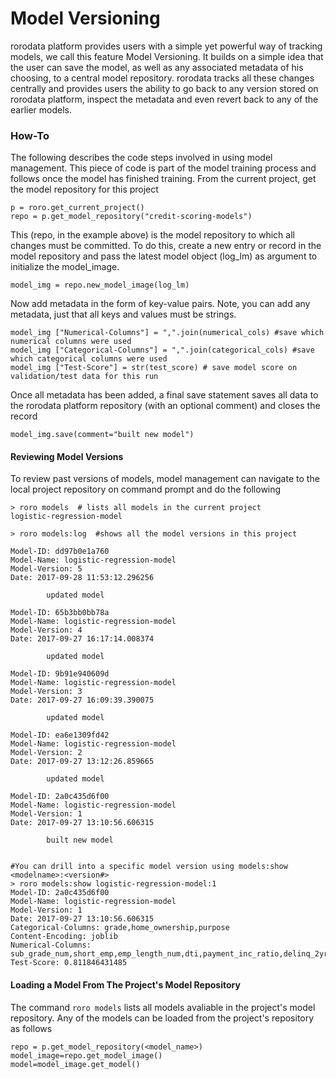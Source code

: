 # Model Versioning
rorodata platform provides users with a simple yet powerful way of tracking models, we call this feature Model Versioning. It builds on a simple idea that the user can save the model, as well as any associated metadata of his choosing,  to a central model repository. rorodata tracks all these changes centrally and provides users the ability to go back to any version stored on rorodata platform, inspect the metadata and even revert back to any of the earlier models.

### How-To
The following describes the code steps involved in using model management. This piece of code is part of the model training process and follows once the model has finished training.
From the current project, get the model repository for this project

```
p = roro.get_current_project() 
repo = p.get_model_repository("credit-scoring-models")
```
This (repo, in the example above) is the model repository to which all changes must be committed.   To do this, create a new entry or record in the model repository and pass the latest model object (log_lm) as argument to initialize the model_image.

```
model_img = repo.new_model_image(log_lm)
```

Now add metadata in the form of key-value pairs. Note, you can add any metadata, just that all keys and values must be strings. 

```
model_img ["Numerical-Columns"] = ",".join(numerical_cols) #save which numerical columns were used
model_img ["Categorical-Columns"] = ",".join(categorical_cols) #save which categorical columns were used
model_img ["Test-Score"] = str(test_score) # save model score on validation/test data for this run 
```

Once all metadata has been added, a final save statement saves all data to the rorodata platform repository (with an optional comment) and closes the record
```
model_img.save(comment="built new model")
```
#### Reviewing Model Versions
To review past versions of models, model management can navigate to the local project repository on command prompt and do the following 
```
> roro models  # lists all models in the current project
logistic-regression-model

> roro models:log  #shows all the model versions in this project

Model-ID: dd97b0e1a760
Model-Name: logistic-regression-model
Model-Version: 5
Date: 2017-09-28 11:53:12.296256

        updated model

Model-ID: 65b3bb0bb78a
Model-Name: logistic-regression-model
Model-Version: 4
Date: 2017-09-27 16:17:14.008374

        updated model

Model-ID: 9b91e940609d
Model-Name: logistic-regression-model
Model-Version: 3
Date: 2017-09-27 16:09:39.390075

        updated model

Model-ID: ea6e1309fd42
Model-Name: logistic-regression-model
Model-Version: 2
Date: 2017-09-27 13:12:26.859665

        updated model

Model-ID: 2a0c435d6f00
Model-Name: logistic-regression-model
Model-Version: 1
Date: 2017-09-27 13:10:56.606315

        built new model


#You can drill into a specific model version using models:show <modelname>:<version#>
> roro models:show logistic-regression-model:1
Model-ID: 2a0c435d6f00
Model-Name: logistic-regression-model
Model-Version: 1
Date: 2017-09-27 13:10:56.606315
Categorical-Columns: grade,home_ownership,purpose
Content-Encoding: joblib
Numerical-Columns: sub_grade_num,short_emp,emp_length_num,dti,payment_inc_ratio,delinq_2yrs,delinq_2yrs_zero,inq_last_6mths,last_delinq_none,last_major_derog_none,open_acc,pub_rec,pub_rec_zero,revol_util
Test-Score: 0.811846431485
```
#### Loading a Model From The Project's Model Repository
The command `roro models` lists all models avaliable in the project's model repository. Any of the models can be loaded from the project's repository as follows

```
repo = p.get_model_repository(<model_name>)
model_image=repo.get_model_image()
model=model_image.get_model()
```
